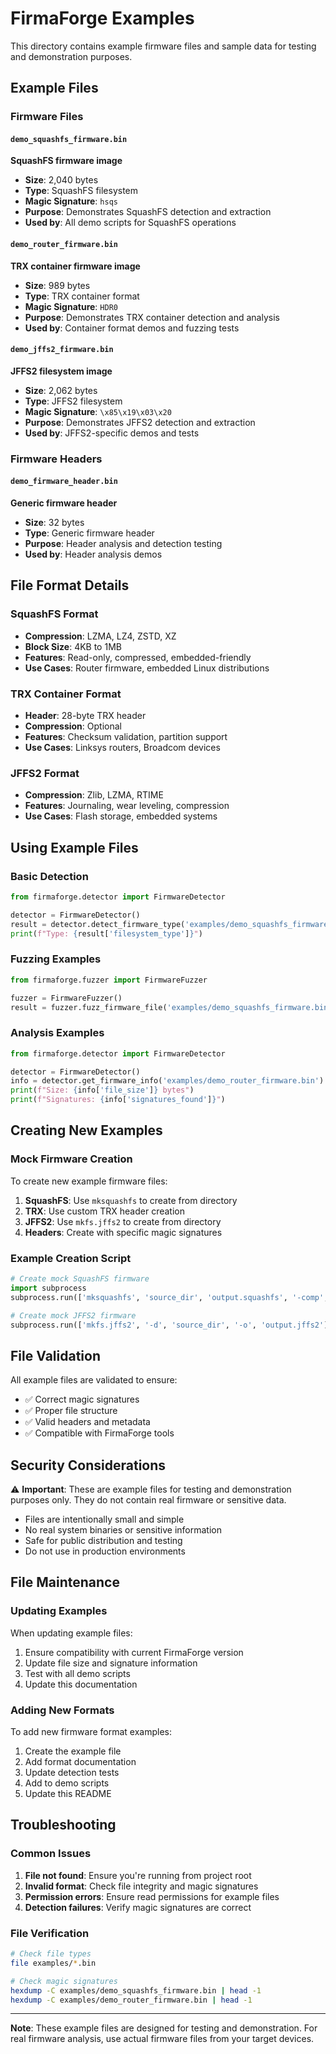 # FirmaForge Examples

This directory contains example firmware files and sample data for testing and demonstration purposes.

## Example Files

### Firmware Files

#### `demo_squashfs_firmware.bin`
**SquashFS firmware image**
- **Size**: 2,040 bytes
- **Type**: SquashFS filesystem
- **Magic Signature**: `hsqs`
- **Purpose**: Demonstrates SquashFS detection and extraction
- **Used by**: All demo scripts for SquashFS operations

#### `demo_router_firmware.bin`
**TRX container firmware image**
- **Size**: 989 bytes
- **Type**: TRX container format
- **Magic Signature**: `HDR0`
- **Purpose**: Demonstrates TRX container detection and analysis
- **Used by**: Container format demos and fuzzing tests

#### `demo_jffs2_firmware.bin`
**JFFS2 filesystem image**
- **Size**: 2,062 bytes
- **Type**: JFFS2 filesystem
- **Magic Signature**: `\x85\x19\x03\x20`
- **Purpose**: Demonstrates JFFS2 detection and extraction
- **Used by**: JFFS2-specific demos and tests


### Firmware Headers

#### `demo_firmware_header.bin`
**Generic firmware header**
- **Size**: 32 bytes
- **Type**: Generic firmware header
- **Purpose**: Header analysis and detection testing
- **Used by**: Header analysis demos

## File Format Details

### SquashFS Format
- **Compression**: LZMA, LZ4, ZSTD, XZ
- **Block Size**: 4KB to 1MB
- **Features**: Read-only, compressed, embedded-friendly
- **Use Cases**: Router firmware, embedded Linux distributions

### TRX Container Format
- **Header**: 28-byte TRX header
- **Compression**: Optional
- **Features**: Checksum validation, partition support
- **Use Cases**: Linksys routers, Broadcom devices

### JFFS2 Format
- **Compression**: Zlib, LZMA, RTIME
- **Features**: Journaling, wear leveling, compression
- **Use Cases**: Flash storage, embedded systems

## Using Example Files

### Basic Detection
```python
from firmaforge.detector import FirmwareDetector

detector = FirmwareDetector()
result = detector.detect_firmware_type('examples/demo_squashfs_firmware.bin')
print(f"Type: {result['filesystem_type']}")
```

### Fuzzing Examples
```python
from firmaforge.fuzzer import FirmwareFuzzer

fuzzer = FirmwareFuzzer()
result = fuzzer.fuzz_firmware_file('examples/demo_squashfs_firmware.bin', 'output', 'random', 10)
```

### Analysis Examples
```python
from firmaforge.detector import FirmwareDetector

detector = FirmwareDetector()
info = detector.get_firmware_info('examples/demo_router_firmware.bin')
print(f"Size: {info['file_size']} bytes")
print(f"Signatures: {info['signatures_found']}")
```

## Creating New Examples

### Mock Firmware Creation
To create new example firmware files:

1. **SquashFS**: Use `mksquashfs` to create from directory
2. **TRX**: Use custom TRX header creation
3. **JFFS2**: Use `mkfs.jffs2` to create from directory
4. **Headers**: Create with specific magic signatures

### Example Creation Script
```python
# Create mock SquashFS firmware
import subprocess
subprocess.run(['mksquashfs', 'source_dir', 'output.squashfs', '-comp', 'gzip'])

# Create mock JFFS2 firmware
subprocess.run(['mkfs.jffs2', '-d', 'source_dir', '-o', 'output.jffs2'])
```

## File Validation

All example files are validated to ensure:
- ✅ Correct magic signatures
- ✅ Proper file structure
- ✅ Valid headers and metadata
- ✅ Compatible with FirmaForge tools

## Security Considerations

⚠️ **Important**: These are example files for testing and demonstration purposes only. They do not contain real firmware or sensitive data.

- Files are intentionally small and simple
- No real system binaries or sensitive information
- Safe for public distribution and testing
- Do not use in production environments

## File Maintenance

### Updating Examples
When updating example files:
1. Ensure compatibility with current FirmaForge version
2. Update file size and signature information
3. Test with all demo scripts
4. Update this documentation

### Adding New Formats
To add new firmware format examples:
1. Create the example file
2. Add format documentation
3. Update detection tests
4. Add to demo scripts
5. Update this README

## Troubleshooting

### Common Issues
1. **File not found**: Ensure you're running from project root
2. **Invalid format**: Check file integrity and magic signatures
3. **Permission errors**: Ensure read permissions for example files
4. **Detection failures**: Verify magic signatures are correct

### File Verification
```bash
# Check file types
file examples/*.bin

# Check magic signatures
hexdump -C examples/demo_squashfs_firmware.bin | head -1
hexdump -C examples/demo_router_firmware.bin | head -1
```

---

**Note**: These example files are designed for testing and demonstration. For real firmware analysis, use actual firmware files from your target devices.